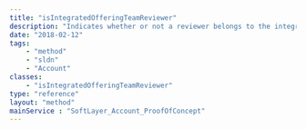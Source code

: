```yaml
---
title: "isIntegratedOfferingTeamReviewer"
description: "Indicates whether or not a reviewer belongs to the integrated offering team "
date: "2018-02-12"
tags:
    - "method"
    - "sldn"
    - "Account"
classes:
    - "isIntegratedOfferingTeamReviewer"
type: "reference"
layout: "method"
mainService : "SoftLayer_Account_ProofOfConcept"
---
```

